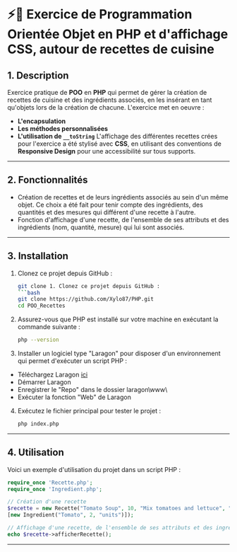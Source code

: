 # ⚡🍴 Exercice de Programmation Orientée Objet en PHP et d'affichage CSS, autour de recettes de cuisine

## 1. Description
Exercice pratique de **POO** en **PHP** qui permet de gérer la création de recettes de cuisine et des ingrédients associés, en les insérant en tant qu'objets lors de la création de chacune.
L'exercice met en oeuvre : 
- **L'encapsulation**
- **Les méthodes personnalisées**
- **L'utilisation de `__toString`**
L'affichage des différentes recettes crées pour l'exercice a été stylisé avec **CSS**, en utilisant des conventions de **Responsive Design** pour une accessibilité sur tous supports.

---

## 2. Fonctionnalités 

- Création de recettes et de leurs ingrédients associés au sein d'un même objet.
Ce choix a été fait pour tenir compte des ingrédients, des quantités et des mesures qui différent d'une recette à l'autre.
- Fonction d'affichage d'une recette, de l'ensemble de ses attributs et des ingrédients (nom, quantité, mesure) qui lui sont associés.

---

## 3. Installation

1. Clonez ce projet depuis GitHub :
   ```bash
   git clone 1. Clonez ce projet depuis GitHub :
   ```bash
   git clone https://github.com/Xylo87/PHP.git
   cd POO_Recettes
   ```

2. Assurez-vous que PHP est installé sur votre machine en exécutant la commande suivante :
   ```bash
   php --version
   ```

3. Installer un logiciel type "Laragon" pour disposer d'un environnement qui permet d'exécuter un script PHP :
- Téléchargez Laragon [ici](https://laragon.org/download/)
- Démarrer Laragon
- Enregistrer le "Repo" dans le dossier laragon\www\
- Exécuter la fonction "Web" de Laragon

4. Exécutez le fichier principal pour tester le projet :
   ```bash
   php index.php
   ```
---

## 4. Utilisation

Voici un exemple d'utilisation du projet dans un script PHP :

```php
require_once 'Recette.php';
require_once 'Ingredient.php';

// Création d'une recette
$recette = new Recette("Tomato Soup", 10, "Mix tomatoes and lettuce", "Starter",
[new Ingredient("Tomato", 2, "units")]);

// Affichage d'une recette, de l'ensemble de ses attributs et des ingrédients (nom, quantité, mesure) qui lui sont associés.
echo $recette->afficherRecette();
```

---